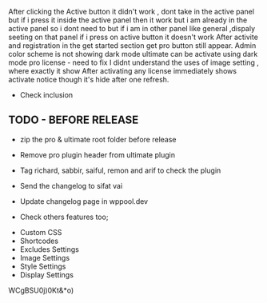 After clicking the Active button it didn't work , dont take in the active panel but if i press it inside the active panel then it work but i am already in the active panel so i dont need to but if i am in other panel like general ,dispaly seeting on that panel if i press on active button it doesn't work
After activite and registration in the get started section get pro button still appear.
Admin color scheme is not showing
dark mode ultimate can be activate using dark mode pro license - need to fix
I didnt understand the uses of image setting , where exactly it show
After activating any license immediately shows activate notice though it's hide after one refresh. 

* Check inclusion

TODO - BEFORE RELEASE
--------------------
* zip the pro & ultimate root folder before release
* Remove pro plugin header from ultimate plugin

* Tag richard, sabbir, saiful, remon and arif to check the plugin
* Send the changelog to sifat vai
* Update changelog page in wppool.dev

* Check others features too;
- Custom CSS
- Shortcodes
- Excludes Settings
- Image Settings
- Style Settings
- Display Settings

WCgBSU0j)0Kt&*o)